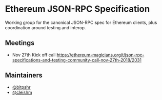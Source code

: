 # Ethereum JSON-RPC Specification

Working group for the canonical JSON-RPC spec for Ethereum clients, plus coordination around testing and interop.

## Meetings

* Nov 27th Kick off call https://ethereum-magicians.org/t/json-rpc-specifications-and-testing-community-call-nov-27th-2018/2031

## Maintainers

* [@bitpshr](https://github.com/bitpshr)
* [@cleishm](https://github.com/cleishm)
